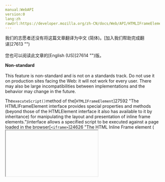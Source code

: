 ```yaml
---
manual:WebAPI
version:0
lang:zh
rawUrl:https://developer.mozilla.org/zh-CN/docs/Web/API/HTMLIFrameElement/executeScript
---
```




<bdi>我们的志愿者还没有将这篇文章翻译为<bdi>中文 (简体)</bdi>。[加入我们帮助完成翻译]27613 "")<br></br>您也可以阅读此文章的[English (US)]27614 "")版。</bdi>






**Non-standard**<br></br>This feature is non-standard and is not on a standards track. Do not use it on production sites facing the Web: it will not work for every user. There may also be large incompatibilities between implementations and the behavior may change in the future.





The`executeScript()`method of the[`HTMLIFrameElement`]27592 "The HTMLIFrameElement interface provides special properties and methods (beyond those of the HTMLElement interface it also has available to it by inheritance) for manipulating the layout and presentation of inline frame elements.")interface allows a specified script to be executed against a page loaded in the browser[`<iframe>`]24626 "The HTML Inline Frame element (<iframe>) represents a nested browsing context, effectively embedding another HTML page into the current page.").



**Note**: Use of the Browser API requires a privileged app, and`browser`and/or`embed-apps`permissions, depending on what you want to do. See[Using the Browser API]12625 "")for more details.



## Syntax<a name="Syntax"></a>

```
var myDOMRequest = instanceOfHTMLIframeElement.executeScript(script, options);

```

### Return value<a name="Return_value"></a>


A[`DOMRequest`]13865 "The documentation about this has not yet been written; please consider contributing!")object that returns an`onsuccess`handler if the script is successfully executed against the loaded content, or an`onerror`handler if not.


### Parameters<a name="Parameters"></a>
<dl><dt id=''>script</dt><dd>The script to be executed.</dd><dt id=''>optionsOptional</dt><dd>Optionally, you can provide an[origin]27615 "")or URL for the script to be executed against. It&#39;s recommended that you include an origin or URL, in order to ensure that the script is being executed in the expected context:
* `origin`: an origin, e.g.`http://example.com`
* `url`: a URL, e.g.`http://example.com/index.html`
</dd></dl>

**Note**: The options parameter does not currently seem to have much effect. The script seems to execute even if a URL/origin is specified.



## Examples<a name="Examples"></a>

```
var request1 = browser.executeScript(
  var a = 3;
  a + 3
, {url: 'http://example.com/index.html'});

request1.onsuccess = function() {
  console.log(request1.result); // 6
}

var request2 = browser.executeScript(
  new Promise((resolve, reject) => {
    setTimeout(function() {
      resolve(6);
    }, 1000})
  )
, {origin: 'http://example.com'});

request2.onsuccess = function() {
  console.log(request2.result); // 6
}
```


If the script value is a not a[`Promise`]4237 "The Promise object represents the eventual completion (or failure) of an asynchronous operation, and its resulting value."), it is simply returned as the request value. If the script value is a Promise, the result of the request will be the Promise-resolved value.


## Specifications<a name="Specifications"></a>


Not part of any specification.


## Browser compatibility<a name="Browser_compatibility"></a>
[新的兼容性表格正在测试中<i></i>]3360 "")

 | <abbr>Desktop<i></i></abbr> | <abbr>Mobile<i></i></abbr> 
 | <abbr>Chrome<i></i></abbr> | <abbr>Edge<i></i></abbr> | <abbr>Firefox<i></i></abbr> | <abbr>Internet Explorer<i></i></abbr> | <abbr>Opera<i></i></abbr> | <abbr>Safari<i></i></abbr> | <abbr>Android webview<i></i></abbr> | <abbr>Chrome for Android<i></i></abbr> | <abbr>Edge Mobile<i></i></abbr> | <abbr>Firefox for Android<i></i></abbr> | <abbr>Opera for Android<i></i></abbr> | <abbr>iOS Safari<i></i></abbr> | <abbr>Samsung Internet<i></i></abbr> 
 ---  |  ---  |  ---  |  ---  |  ---  |  ---  |  ---  |  ---  |  ---  |  ---  |  ---  |  ---  |  ---  |  ---  | 
Basic support<abbr>Non-standard<i></i></abbr> | <abbr>No support</abbr>No | <abbr>No support</abbr>No | <abbr>Full support</abbr>47<abbr>Notes<i></i></abbr> | <abbr>No support</abbr>No | <abbr>No support</abbr>No | <abbr>No support</abbr>No | <abbr>No support</abbr>No | <abbr>No support</abbr>No | <abbr>No support</abbr>No | <abbr>No support</abbr>No | <abbr>No support</abbr>No | <abbr>No support</abbr>No | <abbr>?</abbr> 


### Legend<a name="Legend"></a>
<dl><dt id=''><abbr>Full support</abbr></dt><dd>Full support</dd><dt id=''><abbr>No support</abbr></dt><dd>No support</dd><dt id=''><abbr>Compatibility unknown</abbr></dt><dd>Compatibility unknown</dd><dt id=''><abbr>Non-standard. Expect poor cross-browser support.<i></i></abbr></dt><dd>Non-standard. Expect poor cross-browser support.</dd><dt id=''><abbr>See implementation notes.<i></i></abbr></dt><dd>See implementation notes.</dd></dl>


## See also<a name="See_also"></a>

* [Using the Browser API]27593 "")



## 文档标签和贡献者
**标签：**
* [API]50 "")
* [Browser]27594 "")
* [Browser API]27616 "")
* [DOM API]21436 "")
* [executeScript]27617 "")
* [HTMLIFrameElement]27588 "")
* [Method]14476 "")
* [Non-standard]4210 "")
* [Reference]3381 "")

**此页面的贡献者：**[fscholz]60 ""),[chrisdavidmills]3495 ""),[Sebastianz]4468 ""),[wbamberg]12626 "")
**最后编辑者:**[fscholz]60 ""),<time>May 18, 2018, 6:29:31 AM</time>


